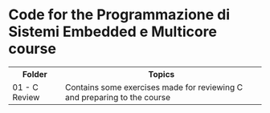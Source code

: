 # Code for the Programmazione di Sistemi Embedded e Multicore course

<table>
  <tr>
    <th align="center">Folder</th>
    <th align="center">Topics</th>
  </tr>
  <tr>
    <td>01 - C Review</td>
    <td>Contains some exercises made for reviewing C and preparing to the course</td>
  </tr>
</table>
